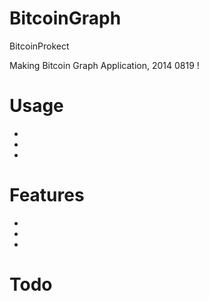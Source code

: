 BitcoinGraph
============

BitcoinProkect

Making Bitcoin Graph Application, 2014 0819 !



Usage
============
-
-
-

Features
============
-
-
-


Todo
============
